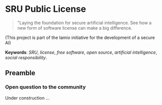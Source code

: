 # SRU Public License

> "Laying the foundation for secure artificial intelligence. See how a new form of software license can make a big difference.

(This project is part of the Iamio initiative for the development of a secure AI)

**Keywords**: *SRU*, *license*, *free software*, *open source*, *artificial intelligence*, *social responsibility*.

## Preamble

### Open question to the community

Under construction ...



